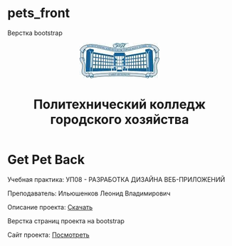 # pets_front
Верстка bootstrap

<header >
<img src="pkgh.jpeg" alt="PKGH">
<h1>
Политехнический колледж городского хозяйства</h1>
</header>

<main>
<h1>Get Pet Back</h1>
<p>Учебная практика:  УП08 - РАЗРАБОТКА ДИЗАЙНА ВЕБ-ПРИЛОЖЕНИЙ</p>
<p>Преподаватель: Ильюшенков Леонид Владимирович</p>
<p>Описание проекта: 
<a href="https://disk.yandex.ru/i/xfHg6JiAUTTkMA">Скачать</a>
</p>
  <p>Верстка страниц проекта на bootstrap</p>
  <p>Сайт проекта: 
<a href="https://ilyushenkov.github.io/pets_front/">Посмотреть</a>
</p>
</main>
